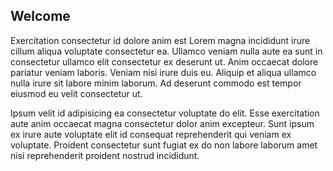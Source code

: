 ## Welcome

Exercitation consectetur id dolore anim est Lorem magna incididunt irure cillum aliqua voluptate consectetur ea. Ullamco veniam nulla aute ea sunt in consectetur ullamco elit consectetur ex deserunt ut. Anim occaecat dolore pariatur veniam laboris. Veniam nisi irure duis eu. Aliquip et aliqua ullamco nulla irure sit labore minim laborum. Ad deserunt commodo est tempor eiusmod eu velit consectetur ut.

Ipsum velit id adipisicing ea consectetur voluptate do elit. Esse exercitation aute anim occaecat magna consectetur dolor anim excepteur. Sunt ipsum ex irure aute voluptate elit id consequat reprehenderit qui veniam ex voluptate. Proident consectetur sunt fugiat ex do non labore laborum amet nisi reprehenderit proident nostrud incididunt.